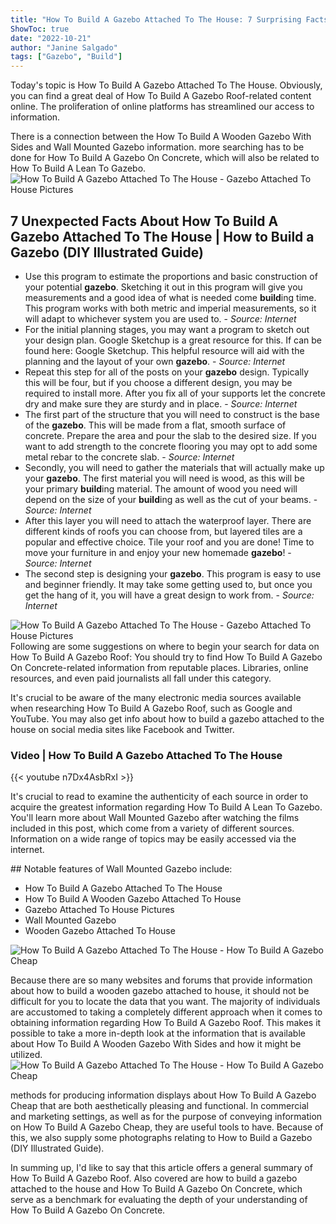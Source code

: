 ```yaml
---
title: "How To Build A Gazebo Attached To The House: 7 Surprising Facts"
ShowToc: true 
date: "2022-10-21"
author: "Janine Salgado" 
tags: ["Gazebo", "Build"]
---
```


Today's topic is How To Build A Gazebo Attached To The House. Obviously, you can find a great deal of How To Build A Gazebo Roof-related content online. The proliferation of online platforms has streamlined our access to information.

There is a connection between the How To Build A Wooden Gazebo With Sides and Wall Mounted Gazebo information. more searching has to be done for How To Build A Gazebo On Concrete, which will also be related to How To Build A Lean To Gazebo.
<img loading="lazy" src="https://i.pinimg.com/736x/db/9a/45/db9a458d3229ce8394c30947c1ebb279.jpg" onerror="this.onerror=null;this.src='https://blogger.googleusercontent.com/img/a/AVvXsEhe7F7TRXHtjiKvHb5vS7DmnxvpHiDyoYyYvm1nHB3Qp2_w3BnM6A2eq4v7FYxCC9bfZt3a9vIMtAYEKUiaDQbHMg-ViyGmRIj39MLp0bGFfgfYw1Dc9q_H-T0wiTm3l0Uq42dETrN9eC8aGJ9_IORZsxST1AcLR7np1koOfcc7tnHa4S8Mwz_xD9d0=s16000';" alt="How To Build A Gazebo Attached To The House - Gazebo Attached To House Pictures" >

## 7 Unexpected Facts About How To Build A Gazebo Attached To The House | How to Build a Gazebo (DIY Illustrated Guide)
-   Use this program to estimate the proportions and basic construction of your potential **gazebo**. Sketching it out in this program will give you measurements and a good idea of what is needed come **build**ing time. This program works with both metric and imperial measurements, so it will adapt to whichever system you are used to. - <cite>Source: Internet</cite>
-   For the initial planning stages, you may want a program to sketch out your design plan. Google Sketchup is a great resource for this. If can be found here: Google Sketchup. This helpful resource will aid with the planning and the layout of your own **gazebo**. - <cite>Source: Internet</cite>
-   Repeat this step for all of the posts on your **gazebo** design. Typically this will be four, but if you choose a different design, you may be required to install more. After you fix all of your supports let the concrete dry and make sure they are sturdy and in place. - <cite>Source: Internet</cite>
-   The first part of the structure that you will need to construct is the base of the **gazebo**. This will be made from a flat, smooth surface of concrete. Prepare the area and pour the slab to the desired size. If you want to add strength to the concrete flooring you may opt to add some metal rebar to the concrete slab. - <cite>Source: Internet</cite>
-   Secondly, you will need to gather the materials that will actually make up your **gazebo**. The first material you will need is wood, as this will be your primary **build**ing material. The amount of wood you need will depend on the size of your **build**ing as well as the cut of your beams. - <cite>Source: Internet</cite>
-   After this layer you will need to attach the waterproof layer. There are different kinds of roofs you can choose from, but layered tiles are a popular and effective choice. Tile your roof and you are done! Time to move your furniture in and enjoy your new homemade **gazebo**! - <cite>Source: Internet</cite>
-   The second step is designing your **gazebo**. This program is easy to use and beginner friendly. It may take some getting used to, but once you get the hang of it, you will have a great design to work from. - <cite>Source: Internet</cite>


<img loading="lazy" src="https://i.pinimg.com/736x/ab/c1/fc/abc1fc0dd359ed1b9e68972653177fd8.jpg" onerror="this.onerror=null;this.src='https://blogger.googleusercontent.com/img/a/AVvXsEhe7F7TRXHtjiKvHb5vS7DmnxvpHiDyoYyYvm1nHB3Qp2_w3BnM6A2eq4v7FYxCC9bfZt3a9vIMtAYEKUiaDQbHMg-ViyGmRIj39MLp0bGFfgfYw1Dc9q_H-T0wiTm3l0Uq42dETrN9eC8aGJ9_IORZsxST1AcLR7np1koOfcc7tnHa4S8Mwz_xD9d0=s16000';" alt="How To Build A Gazebo Attached To The House - Gazebo Attached To House Pictures" >
Following are some suggestions on where to begin your search for data on How To Build A Gazebo Roof:
You should try to find How To Build A Gazebo On Concrete-related information from reputable places. Libraries, online resources, and even paid journalists all fall under this category.

It's crucial to be aware of the many electronic media sources available when researching How To Build A Gazebo Roof, such as Google and YouTube. You may also get info about how to build a gazebo attached to the house on social media sites like Facebook and Twitter.

### Video | How To Build A Gazebo Attached To The House
{{< youtube n7Dx4AsbRxI >}} 


It's crucial to read to examine the authenticity of each source in order to acquire the greatest information regarding How To Build A Lean To Gazebo.
You'll learn more about Wall Mounted Gazebo after watching the films included in this post, which come from a variety of different sources. Information on a wide range of topics may be easily accessed via the internet.
<script async="async" data-cfasync="false" src="//normallydemandedalter.com/fe63df3c5408708b15d8dc3d9b206b31/invoke.js"></script>
<div id="container-fe63df3c5408708b15d8dc3d9b206b31"></div>
## Notable features of Wall Mounted Gazebo include:

- How To Build A Gazebo Attached To The House
- How To Build A Wooden Gazebo Attached To House
- Gazebo Attached To House Pictures
- Wall Mounted Gazebo
- Wooden Gazebo Attached To House

 <img loading="lazy" src="https://i.pinimg.com/736x/bd/5e/cd/bd5ecd65fa0607e6818cf8dde4b08b20.jpg" onerror="this.onerror=null;this.src='https://blogger.googleusercontent.com/img/a/AVvXsEhe7F7TRXHtjiKvHb5vS7DmnxvpHiDyoYyYvm1nHB3Qp2_w3BnM6A2eq4v7FYxCC9bfZt3a9vIMtAYEKUiaDQbHMg-ViyGmRIj39MLp0bGFfgfYw1Dc9q_H-T0wiTm3l0Uq42dETrN9eC8aGJ9_IORZsxST1AcLR7np1koOfcc7tnHa4S8Mwz_xD9d0=s16000';" alt="How To Build A Gazebo Attached To The House - How To Build A Gazebo Cheap" >

Because there are so many websites and forums that provide information about how to build a wooden gazebo attached to house, it should not be difficult for you to locate the data that you want.
The majority of individuals are accustomed to taking a completely different approach when it comes to obtaining information regarding How To Build A Gazebo Roof. This makes it possible to take a more in-depth look at the information that is available about How To Build A Wooden Gazebo With Sides and how it might be utilized.
<img loading="lazy" src="http://myamazingthings.com/wp-content/uploads/2017/02/deck.jpg" onerror="this.onerror=null;this.src='https://blogger.googleusercontent.com/img/a/AVvXsEhe7F7TRXHtjiKvHb5vS7DmnxvpHiDyoYyYvm1nHB3Qp2_w3BnM6A2eq4v7FYxCC9bfZt3a9vIMtAYEKUiaDQbHMg-ViyGmRIj39MLp0bGFfgfYw1Dc9q_H-T0wiTm3l0Uq42dETrN9eC8aGJ9_IORZsxST1AcLR7np1koOfcc7tnHa4S8Mwz_xD9d0=s16000';" alt="How To Build A Gazebo Attached To The House - How To Build A Gazebo Cheap" >

methods for producing information displays about How To Build A Gazebo Cheap that are both aesthetically pleasing and functional. In commercial and marketing settings, as well as for the purpose of conveying information on How To Build A Gazebo Cheap, they are useful tools to have. Because of this, we also supply some photographs relating to How to Build a Gazebo (DIY Illustrated Guide).

In summing up, I'd like to say that this article offers a general summary of How To Build A Gazebo Roof. Also covered are how to build a gazebo attached to the house and How To Build A Gazebo On Concrete, which serve as a benchmark for evaluating the depth of your understanding of How To Build A Gazebo On Concrete.
	

